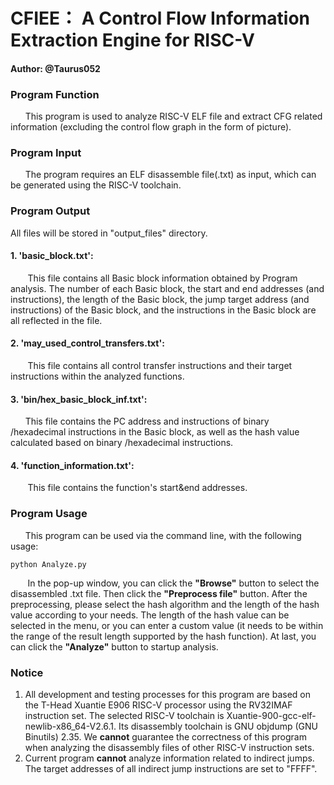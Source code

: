 # CFIEE： A Control Flow Information Extraction Engine for RISC-V


#### Author: @Taurus052

### Program Function
&nbsp; &nbsp;&nbsp; &nbsp;This program is used to analyze RISC-V ELF file and extract CFG related information (excluding the control flow graph in the form of picture).

### Program Input
&nbsp; &nbsp;&nbsp; &nbsp;The program requires an ELF disassemble file(.txt) as input, which can be generated using the RISC-V toolchain.

### Program Output
All files will be stored in "output_files" directory.
#### 1.  'basic_block.txt': 
&nbsp; &nbsp;&nbsp; &nbsp; This file contains all Basic block information obtained by Program analysis. The number of each Basic block, the start and end addresses (and instructions), the length of the Basic block, the jump target address (and instructions) of the Basic block, and the instructions in the Basic block are all reflected in the file.
#### 2. 'may_used_control_transfers.txt':
&nbsp; &nbsp;&nbsp; &nbsp; This file contains all control transfer instructions and their target instructions within the analyzed functions. 
#### 3. 'bin/hex_basic_block_inf.txt':
&nbsp; &nbsp;&nbsp; &nbsp;This file contains the PC address and instructions of binary /hexadecimal instructions in the Basic block, as well as the hash value calculated based on binary /hexadecimal instructions.
#### 4. 'function_information.txt':
&nbsp; &nbsp;&nbsp; &nbsp; This file contains the function's start&end addresses.
### Program Usage
&nbsp; &nbsp;&nbsp; &nbsp;This program can be used via the command line, with the following usage:

	python Analyze.py
	
&nbsp; &nbsp;&nbsp; &nbsp; In the pop-up window, you can click the **"Browse"** button to select the disassembled .txt file. Then click the **"Preprocess file"** button. After the preprocessing, please select the hash algorithm and the length of the hash value according to your needs. The length of the hash value can be selected in the menu, or you can enter a custom value (it needs to be within the range of the result length supported by the hash function). At last, you can click the **"Analyze"** button to  startup analysis.


### Notice

 1. All development and testing processes for this program are based on the T-Head Xuantie E906 RISC-V processor using the RV32IMAF instruction set. The selected RISC-V toolchain is Xuantie-900-gcc-elf-newlib-x86_64-V2.6.1. Its disassembly toolchain is GNU objdump (GNU Binutils) 2.35.
We **cannot** guarantee the correctness of this program when analyzing the disassembly files of other RISC-V instruction sets.
 3. Current program **cannot** analyze information related to indirect jumps. The target addresses of all indirect jump instructions are set to "FFFF". 
